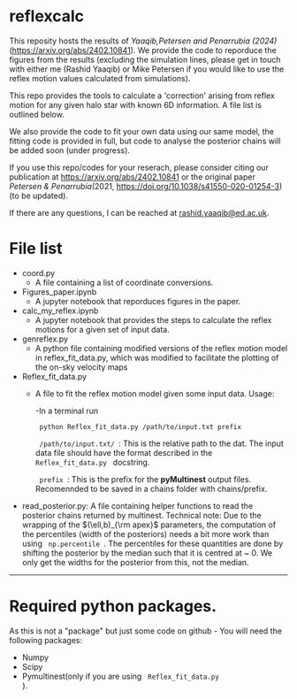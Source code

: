 # reflexcalc

This reposity hosts the results of _Yaaqib,Petersen and Penarrubia (2024)_(https://arxiv.org/abs/2402.10841). We provide the code to reporduce the figures from the results (excluding the simulation lines, please get in touch with either me (Rashid Yaaqib) or Mike Petersen if you would like to use the reflex motion values calculated from simulations). 

This repo provides the tools to calculate a 'correction' arising from reflex motion for any given halo star with known 6D information. A file list is outlined below. 

We also provide the code to fit your own data using our same model, the fitting code is provided in full, but code to analyse the posterior chains will be added soon (under progress).

If you use this repo/codes for your reserach, please consider citing our publication at https://arxiv.org/abs/2402.10841 or the original paper _Petersen & Penarrubia_(2021, https://doi.org/10.1038/s41550-020-01254-3) (to be updated).

If there are any questions, I can be reached at <url>rashid.yaaqib@ed.ac.uk</url>.

# File list
- coord.py
    - A file containing a list of coordinate conversions.
- Figures_paper.ipynb
    - A jupyter notebook that reporduces figures in the paper.
- calc_my_reflex.ipynb
    - A jupyter notebook that provides the steps to calculate the reflex motions for a given
    set of input data.
- genreflex.py 
    - A python file containing modified versions of the reflex motion model in reflex_fit_data.py, which 
    was modified to facilitate the plotting of the on-sky velocity maps
- Reflex_fit_data.py
    - A file to fit the reflex motion model given some input data. Usage:

         -In a terminal run 
         
         <code> python Reflex_fit_data.py /path/to/input.txt prefix</code>

        <code> /path/to/input.txt/ </code>: This is the relative path to the dat. The input data file should have the format described in the <code> Reflex_fit_data.py </code> docstring.

        <code> prefix </code>: This is the prefix for the __pyMultinest__ output files. Recomennded to be saved in a chains folder with chains/prefix.
- read_posterior.py: A file containing helper functions to read the posterior chains returned by multinest. Technical note: Due to the wrapping of the $(\ell,b)_{\rm apex}$ parameters, the computation of the percentiles (width of the posteriors) needs a bit more work than using <code> np.percentile </code>. The percentiles for these quantities are done by shifting the posterior by the median such that it is centred at ~ 0. We only get the widths for the posterior from this, not the median.

---
# Required python packages.

As this is not a "package" but just some code on github - You will need the following packages:

- Numpy
- Scipy
- Pymultinest(only if you are using <code> Reflex_fit_data.py </code>).








